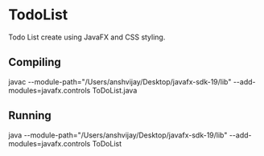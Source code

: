 # TodoList
Todo List create using JavaFX and CSS styling. 

## Compiling
javac --module-path="/Users/anshvijay/Desktop/javafx-sdk-19/lib" --add-modules=javafx.controls ToDoList.java  

## Running
java --module-path="/Users/anshvijay/Desktop/javafx-sdk-19/lib" --add-modules=javafx.controls ToDoList
